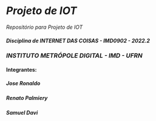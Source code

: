 # *Projeto de IOT*
*Repositório para Projeto de IOT*
#### *Disciplina de INTERNET DAS COISAS - IMD0902 - 2022.2*
### *INSTITUTO METRÓPOLE DIGITAL - IMD - UFRN*
#### Integrantes:
##### *Jose Ronaldo*
##### *Renato Palmiery*
##### *Samuel Davi*
